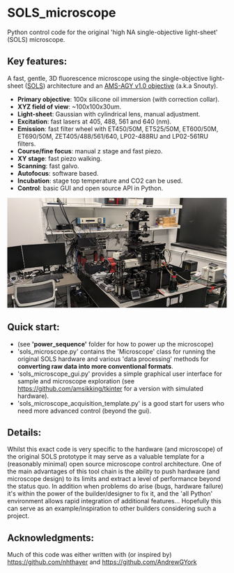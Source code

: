 # SOLS_microscope
Python control code for the original 'high NA single-objective light-sheet' (SOLS) microscope.
## Key features:
A fast, gentle, 3D fluorescence microscope using the single-objective light-sheet ([SOLS](https://andrewgyork.github.io/high_na_single_objective_lightsheet/)) architecture and an [AMS-AGY v1.0 objective](https://andrewgyork.github.io/high_na_single_objective_lightsheet/appendix.html#AMS-AGY_v1.0) (a.k.a Snouty).
- **Primary objective**: 100x silicone oil immersion (with correction collar).
- **XYZ field of view**: ~100x100x30um.
- **Light-sheet**: Gaussian with cylindrical lens, manual adjustment.
- **Excitation**: fast lasers at 405, 488, 561 and 640 (nm).
- **Emission**: fast filter wheel with ET450/50M, ET525/50M, ET600/50M, ET690/50M, ZET405/488/561/640, LP02-488RU and LP02-561RU filters.
- **Course/fine focus**: manual z stage and fast piezo.
- **XY stage**: fast piezo walking.
- **Scanning**: fast galvo.
- **Autofocus**: software based.
- **Incubation**: stage top temperature and CO2 can be used.
- **Control**: basic GUI and open source API in Python.

![social_preview](https://github.com/amsikking/SOLS_microscope/blob/main/social_preview.png)

## Quick start:
- (see **'power_sequence'** folder for how to power up the microscope)
- 'sols_microscope.py' contains the 'Microscope' class for running the original SOLS hardware and various 'data processing' methods for **converting raw data into more conventional formats**.
- 'sols_microscope_gui.py' provides a simple graphical user interface for sample and microscope exploration (see https://github.com/amsikking/tkinter for a version with simulated hardware).
- 'sols_microscope_acquisition_template.py' is a good start for users who need more advanced control (beyond the gui).

## Details:
Whilst this exact code is very specific to the hardware (and microscope) of the original SOLS prototype it may serve as a valuable template for a (reasonably minimal) open source microscope control architecture. One of the main advantages of this tool chain is the ability to push hardware (and microscope design) to its limits and extract a level of performance beyond the status quo. In addition when problems do arise (bugs, hardware failure) it's within the power of the builder/designer to fix it, and the 'all Python' environment allows rapid integration of additional features... Hopefully this can serve as an example/inspiration to other builders considering such a project.

## Acknowledgments:
Much of this code was either written with (or inspired by) https://github.com/nhthayer and https://github.com/AndrewGYork
